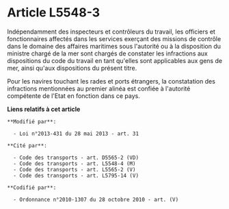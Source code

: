 # Article L5548-3

Indépendamment des inspecteurs et contrôleurs du travail, les officiers et fonctionnaires affectés dans les services exerçant
des missions de contrôle dans le domaine des affaires maritimes sous l'autorité ou à la disposition du ministre chargé de la
mer sont chargés de constater les infractions aux dispositions du code du travail en tant qu'elles sont applicables aux gens
de mer, ainsi qu'aux dispositions du présent titre.

Pour les navires touchant les rades et ports étrangers, la constatation des infractions mentionnées au premier alinéa est
confiée à l'autorité compétente de l'Etat en fonction dans ce pays.

**Liens relatifs à cet article**

	**Modifié par**:

	  - Loi n°2013-431 du 28 mai 2013 - art. 31

	**Cité par**:

	  - Code des transports - art. D5565-2 (VD)
	  - Code des transports - art. L5548-4 (M)
	  - Code des transports - art. L5565-2 (V)
	  - Code des transports - art. L5795-14 (V)

	**Codifié par**:

	  - Ordonnance n°2010-1307 du 28 octobre 2010 - art. (V)
